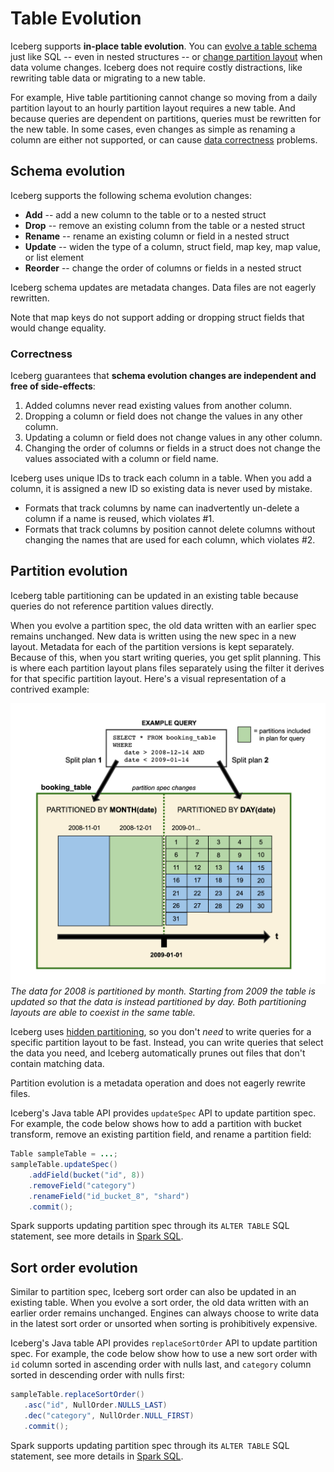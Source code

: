 <!--
 - Licensed to the Apache Software Foundation (ASF) under one or more
 - contributor license agreements.  See the NOTICE file distributed with
 - this work for additional information regarding copyright ownership.
 - The ASF licenses this file to You under the Apache License, Version 2.0
 - (the "License"); you may not use this file except in compliance with
 - the License.  You may obtain a copy of the License at
 -
 -   http://www.apache.org/licenses/LICENSE-2.0
 -
 - Unless required by applicable law or agreed to in writing, software
 - distributed under the License is distributed on an "AS IS" BASIS,
 - WITHOUT WARRANTIES OR CONDITIONS OF ANY KIND, either express or implied.
 - See the License for the specific language governing permissions and
 - limitations under the License.
 -->

# Table Evolution

Iceberg supports **in-place table evolution**. You can [evolve a table schema](#schema-evolution) just like SQL -- even in nested structures -- or [change partition layout](#partition-evolution) when data volume changes. Iceberg does not require costly distractions, like rewriting table data or migrating to a new table.

For example, Hive table partitioning cannot change so moving from a daily partition layout to an hourly partition layout requires a new table. And because queries are dependent on partitions, queries must be rewritten for the new table. In some cases, even changes as simple as renaming a column are either not supported, or can cause [data correctness](#correctness) problems.

## Schema evolution

Iceberg supports the following schema evolution changes:

* **Add** -- add a new column to the table or to a nested struct
* **Drop** -- remove an existing column from the table or a nested struct
* **Rename** -- rename an existing column or field in a nested struct
* **Update** -- widen the type of a column, struct field, map key, map value, or list element
* **Reorder** -- change the order of columns or fields in a nested struct

Iceberg schema updates are metadata changes. Data files are not eagerly rewritten.

Note that map keys do not support adding or dropping struct fields that would change equality.

### Correctness

Iceberg guarantees that **schema evolution changes are independent and free of side-effects**:

1.  Added columns never read existing values from another column.
2.  Dropping a column or field does not change the values in any other column.
3.  Updating a column or field does not change values in any other column.
4.  Changing the order of columns or fields in a struct does not change the values associated with a column or field name.

Iceberg uses unique IDs to track each column in a table. When you add a column, it is assigned a new ID so existing data is never used by mistake.

* Formats that track columns by name can inadvertently un-delete a column if a name is reused, which violates #1.
* Formats that track columns by position cannot delete columns without changing the names that are used for each column, which violates #2.


## Partition evolution

Iceberg table partitioning can be updated in an existing table because queries do not reference partition values directly.

When you evolve a partition spec, the old data written with an earlier spec remains unchanged. New data is written using the new spec in a new layout. Metadata for each of the partition versions is kept separately. Because of this, when you start writing queries, you get split planning. This is where each partition layout plans files separately using the filter it derives for that specific partition layout. Here's a visual representation of a contrived example: 

![Partition evolution diagram](img/partition-spec-evolution.png)
*The data for 2008 is partitioned by month. Starting from 2009 the table is updated so that the data is instead partitioned by day. Both partitioning layouts are able to coexist in the same table.*

Iceberg uses [hidden partitioning](./partitioning.md), so you don't *need* to write queries for a specific partition layout to be fast. Instead, you can write queries that select the data you need, and Iceberg automatically prunes out files that don't contain matching data.

Partition evolution is a metadata operation and does not eagerly rewrite files.

Iceberg's Java table API provides `updateSpec` API to update partition spec. 
For example, the code below shows how to add a partition with bucket transform,
remove an existing partition field, and rename a partition field:

```java
Table sampleTable = ...;
sampleTable.updateSpec()
    .addField(bucket("id", 8))
    .removeField("category")
    .renameField("id_bucket_8", "shard")
    .commit();
```

Spark supports updating partition spec through its `ALTER TABLE` SQL statement, see more details in [Spark SQL](../spark/#alter-table-add-partition-field).

## Sort order evolution

Similar to partition spec, Iceberg sort order can also be updated in an existing table.
When you evolve a sort order, the old data written with an earlier order remains unchanged.
Engines can always choose to write data in the latest sort order or unsorted when sorting is prohibitively expensive.

Iceberg's Java table API provides `replaceSortOrder` API to update partition spec. 
For example, the code below show how to use a new sort order with `id` column sorted in ascending order with nulls last,
and `category` column sorted in descending order with nulls first:

```java
sampleTable.replaceSortOrder()
   .asc("id", NullOrder.NULLS_LAST)
   .dec("category", NullOrder.NULL_FIRST)
   .commit();
```

Spark supports updating partition spec through its `ALTER TABLE` SQL statement, see more details in [Spark SQL](../spark/#alter-table-write-ordered-by).
